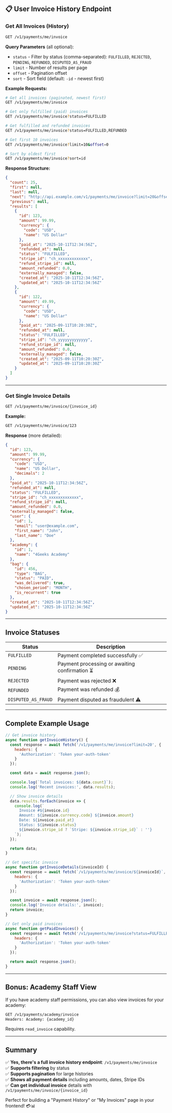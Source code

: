 ## 📋 User Invoice History Endpoint

### Get All Invoices (History)

```bash
GET /v1/payments/me/invoice
```

**Query Parameters** (all optional):
- `status` - Filter by status (comma-separated): `FULFILLED`, `REJECTED`, `PENDING`, `REFUNDED`, `DISPUTED_AS_FRAUD`
- `limit` - Number of results per page
- `offset` - Pagination offset
- `sort` - Sort field (default: `-id` - newest first)

**Example Requests:**

```bash
# Get all invoices (paginated, newest first)
GET /v1/payments/me/invoice

# Get only fulfilled (paid) invoices
GET /v1/payments/me/invoice?status=FULFILLED

# Get fulfilled and refunded invoices
GET /v1/payments/me/invoice?status=FULFILLED,REFUNDED

# Get first 10 invoices
GET /v1/payments/me/invoice?limit=10&offset=0

# Sort by oldest first
GET /v1/payments/me/invoice?sort=id
```

**Response Structure:**
```json
{
  "count": 25,
  "first": null,
  "last": null,
  "next": "http://api.example.com/v1/payments/me/invoice?limit=20&offset=20",
  "previous": null,
  "results": [
    {
      "id": 123,
      "amount": 99.99,
      "currency": {
        "code": "USD",
        "name": "US Dollar"
      },
      "paid_at": "2025-10-11T12:34:56Z",
      "refunded_at": null,
      "status": "FULFILLED",
      "stripe_id": "ch_xxxxxxxxxxxxx",
      "refund_stripe_id": null,
      "amount_refunded": 0.0,
      "externally_managed": false,
      "created_at": "2025-10-11T12:34:56Z",
      "updated_at": "2025-10-11T12:34:56Z"
    },
    {
      "id": 122,
      "amount": 49.99,
      "currency": {
        "code": "USD",
        "name": "US Dollar"
      },
      "paid_at": "2025-09-11T10:20:30Z",
      "refunded_at": null,
      "status": "FULFILLED",
      "stripe_id": "ch_yyyyyyyyyyyyy",
      "refund_stripe_id": null,
      "amount_refunded": 0.0,
      "externally_managed": false,
      "created_at": "2025-09-11T10:20:30Z",
      "updated_at": "2025-09-11T10:20:30Z"
    }
  ]
}
```

---

### Get Single Invoice Details

```bash
GET /v1/payments/me/invoice/{invoice_id}
```

**Example:**
```bash
GET /v1/payments/me/invoice/123
```

**Response** (more detailed):
```json
{
  "id": 123,
  "amount": 99.99,
  "currency": {
    "code": "USD",
    "name": "US Dollar",
    "decimals": 2
  },
  "paid_at": "2025-10-11T12:34:56Z",
  "refunded_at": null,
  "status": "FULFILLED",
  "stripe_id": "ch_xxxxxxxxxxxxx",
  "refund_stripe_id": null,
  "amount_refunded": 0.0,
  "externally_managed": false,
  "user": {
    "id": 1,
    "email": "user@example.com",
    "first_name": "John",
    "last_name": "Doe"
  },
  "academy": {
    "id": 1,
    "name": "4Geeks Academy"
  },
  "bag": {
    "id": 456,
    "type": "BAG",
    "status": "PAID",
    "was_delivered": true,
    "chosen_period": "MONTH",
    "is_recurrent": true
  },
  "created_at": "2025-10-11T12:34:56Z",
  "updated_at": "2025-10-11T12:34:56Z"
}
```

---

## Invoice Statuses

| Status | Description |
|--------|-------------|
| `FULFILLED` | Payment completed successfully ✅ |
| `PENDING` | Payment processing or awaiting confirmation ⏳ |
| `REJECTED` | Payment was rejected ❌ |
| `REFUNDED` | Payment was refunded 💰 |
| `DISPUTED_AS_FRAUD` | Payment disputed as fraudulent ⚠️ |

---

## Complete Example Usage

```javascript
// Get invoice history
async function getInvoiceHistory() {
  const response = await fetch('/v1/payments/me/invoice?limit=20', {
    headers: {
      'Authorization': 'Token your-auth-token'
    }
  });

  const data = await response.json();

  console.log(`Total invoices: ${data.count}`);
  console.log('Recent invoices:', data.results);

  // Show invoice details
  data.results.forEach(invoice => {
    console.log(`
      Invoice #${invoice.id}
      Amount: ${invoice.currency.code} ${invoice.amount}
      Date: ${invoice.paid_at}
      Status: ${invoice.status}
      ${invoice.stripe_id ? `Stripe: ${invoice.stripe_id}` : ''}
    `);
  });

  return data;
}

// Get specific invoice
async function getInvoiceDetails(invoiceId) {
  const response = await fetch(`/v1/payments/me/invoice/${invoiceId}`, {
    headers: {
      'Authorization': 'Token your-auth-token'
    }
  });

  const invoice = await response.json();
  console.log('Invoice details:', invoice);
  return invoice;
}

// Get only paid invoices
async function getPaidInvoices() {
  const response = await fetch('/v1/payments/me/invoice?status=FULFILLED', {
    headers: {
      'Authorization': 'Token your-auth-token'
    }
  });

  return await response.json();
}
```

---

## Bonus: Academy Staff View

If you have academy staff permissions, you can also view invoices for your academy:

```bash
GET /v1/payments/academy/invoice
Headers: Academy: {academy_id}
```

Requires `read_invoice` capability.

---

## Summary

✅ **Yes, there's a full invoice history endpoint**: `/v1/payments/me/invoice`  
✅ **Supports filtering** by status  
✅ **Supports pagination** for large histories  
✅ **Shows all payment details** including amounts, dates, Stripe IDs  
✅ **Can get individual invoice** details with `/v1/payments/me/invoice/{invoice_id}`

Perfect for building a "Payment History" or "My Invoices" page in your frontend! 💳📊